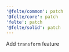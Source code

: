 ```yaml
---
'@felte/common': patch
'@felte/core': patch
'felte': patch
'@felte/solid': patch
---
```


Add `transform` feature
